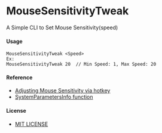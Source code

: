 # MouseSensitivityTweak

A Simple CLI to Set Mouse Sensitivity(speed)

#### Usage

    MouseSensitivityTweak <Speed>
    Ex:
    MouseSensitivityTweak 20  // Min Speed: 1, Max Speed: 20

#### Reference
* [Adjusting Mouse Sensitivity via hotkey](http://www.autohotkey.com/board/topic/13531-adjusting-mouse-sensitivity-via-hotkey/)
* [SystemParametersInfo function](https://msdn.microsoft.com/en-us/library/windows/desktop/ms724947(v=vs.85).aspx)

#### License
* [MIT LICENSE](./LICENSE)